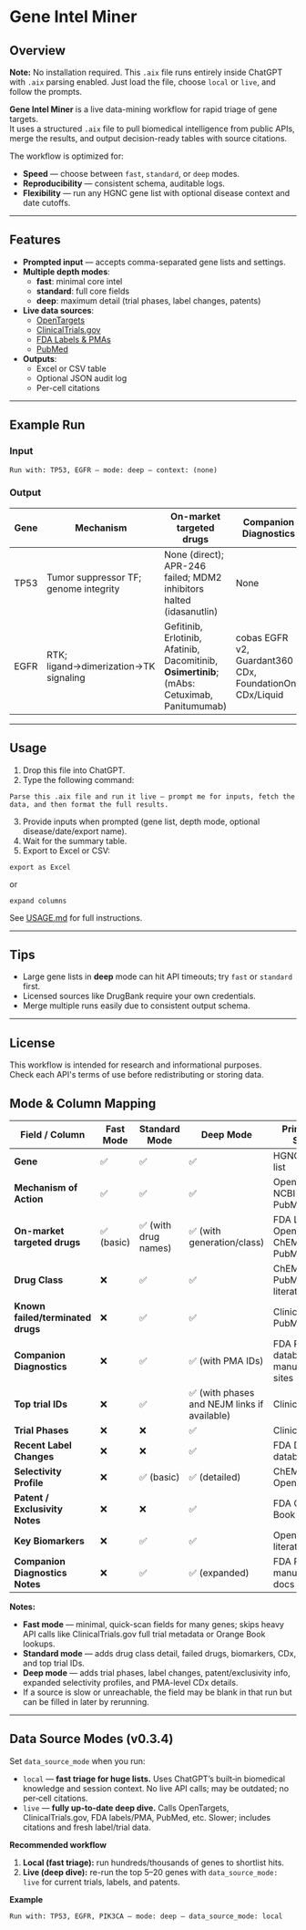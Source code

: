 # Gene Intel Miner

## Overview
**Note:** No installation required. This `.aix` file runs entirely inside ChatGPT with `.aix` parsing enabled. Just load the file, choose `local` or `live`, and follow the prompts.

**Gene Intel Miner** is a live data-mining workflow for rapid triage of gene targets.  
It uses a structured `.aix` file to pull biomedical intelligence from public APIs, merge the results, and output decision-ready tables with source citations.

The workflow is optimized for:
- **Speed** — choose between `fast`, `standard`, or `deep` modes.
- **Reproducibility** — consistent schema, auditable logs.
- **Flexibility** — run any HGNC gene list with optional disease context and date cutoffs.

---

## Features
- **Prompted input** — accepts comma-separated gene lists and settings.
- **Multiple depth modes**:
  - **fast**: minimal core intel
  - **standard**: full core fields
  - **deep**: maximum detail (trial phases, label changes, patents)
- **Live data sources**:
  - [OpenTargets](https://www.opentargets.org/)
  - [ClinicalTrials.gov](https://clinicaltrials.gov/)
  - [FDA Labels & PMAs](https://www.fda.gov/)
  - [PubMed](https://pubmed.ncbi.nlm.nih.gov/)
- **Outputs**:
  - Excel or CSV table
  - Optional JSON audit log
  - Per-cell citations

---

## Example Run

### Input
```
Run with: TP53, EGFR — mode: deep — context: (none)
```

### Output
| Gene | Mechanism | On-market targeted drugs | Companion Diagnostics | Landmark trials (NCT) | Recent label changes |
|---|---|---|---|---|---|
| TP53 | Tumor suppressor TF; genome integrity | None (direct); APR-246 failed; MDM2 inhibitors halted (idasanutlin) | None | — | — |
| EGFR | RTK; ligand→dimerization→TK signaling | Gefitinib, Erlotinib, Afatinib, Dacomitinib, **Osimertinib**; (mAbs: Cetuximab, Panitumumab) | cobas EGFR v2, Guardant360 CDx, FoundationOne CDx/Liquid | ADAURA, LAURA | 2024 Tagrisso updates |

---

## Usage
1. Drop this file into ChatGPT.
2. Type the following command:
```
Parse this .aix file and run it live — prompt me for inputs, fetch the data, and then format the full results.
```
3. Provide inputs when prompted (gene list, depth mode, optional disease/date/export name).
4. Wait for the summary table.
5. Export to Excel or CSV:
```
export as Excel
```
or
```
expand columns
```

See [USAGE.md](USAGE.md) for full instructions.

---

## Tips
- Large gene lists in **deep** mode can hit API timeouts; try `fast` or `standard` first.
- Licensed sources like DrugBank require your own credentials.
- Merge multiple runs easily due to consistent output schema.

---

## License
This workflow is intended for research and informational purposes.  
Check each API's terms of use before redistributing or storing data.


## Mode & Column Mapping

| Field / Column | Fast Mode | Standard Mode | Deep Mode | Primary Data Sources |
|---|---|---|---|---|
| **Gene** | ✅ | ✅ | ✅ | HGNC, internal list |
| **Mechanism of Action** | ✅ | ✅ | ✅ | OpenTargets, NCBI Gene, PubMed |
| **On-market targeted drugs** | ✅ (basic) | ✅ (with drug names) | ✅ (with generation/class) | FDA Labels, OpenTargets, ChEMBL, PubMed |
| **Drug Class** | ❌ | ✅ | ✅ | ChEMBL, PubMed, literature |
| **Known failed/terminated drugs** | ❌ | ✅ | ✅ | ClinicalTrials.gov, PubMed |
| **Companion Diagnostics** | ❌ | ✅ | ✅ (with PMA IDs) | FDA PMA database, manufacturer sites |
| **Top trial IDs** | ❌ | ✅ | ✅ (with phases and NEJM links if available) | ClinicalTrials.gov |
| **Trial Phases** | ❌ | ❌ | ✅ | ClinicalTrials.gov |
| **Recent Label Changes** | ❌ | ❌ | ✅ | FDA Drug Label database |
| **Selectivity Profile** | ❌ | ✅ (basic) | ✅ (detailed) | ChEMBL, OpenTargets |
| **Patent / Exclusivity Notes** | ❌ | ❌ | ✅ | FDA Orange Book |
| **Key Biomarkers** | ❌ | ✅ | ✅ | OpenTargets, literature |
| **Companion Diagnostics Notes** | ❌ | ✅ | ✅ (expanded) | FDA PMA, manufacturer docs |

**Notes:**
- **Fast mode** — minimal, quick-scan fields for many genes; skips heavy API calls like ClinicalTrials.gov full trial metadata or Orange Book lookups.
- **Standard mode** — adds drug class detail, failed drugs, biomarkers, CDx, and top trial IDs.
- **Deep mode** — adds trial phases, label changes, patent/exclusivity info, expanded selectivity profiles, and PMA-level CDx details.
- If a source is slow or unreachable, the field may be blank in that run but can be filled in later by rerunning.


---

## Data Source Modes (v0.3.4)
Set `data_source_mode` when you run:

- `local` — **fast triage for huge lists.** Uses ChatGPT’s built‑in biomedical knowledge and session context. No live API calls; may be outdated; no per‑cell citations.
- `live` — **fully up‑to‑date deep dive.** Calls OpenTargets, ClinicalTrials.gov, FDA labels/PMA, PubMed, etc. Slower; includes citations and fresh label/trial data.

**Recommended workflow**
1. **Local (fast triage):** run hundreds/thousands of genes to shortlist hits.
2. **Live (deep dive):** re-run the top 5–20 genes with `data_source_mode: live` for current trials, labels, and patents.

**Example**
```text
Run with: TP53, EGFR, PIK3CA — mode: deep — data_source_mode: local
```

